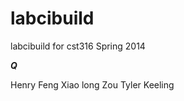 labcibuild
==========

labcibuild for cst316 Spring 2014

***Q***

Henry Feng
Xiao long Zou
Tyler Keeling

